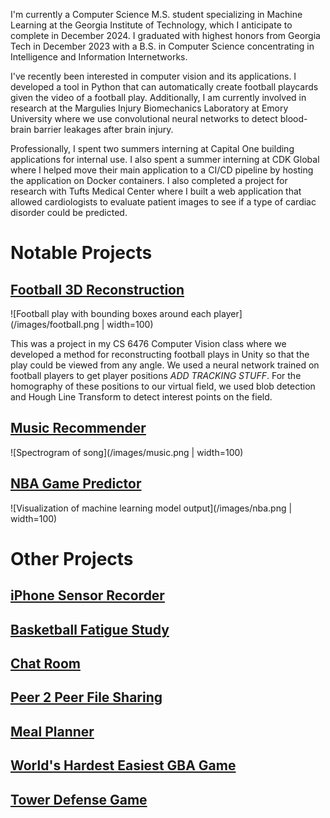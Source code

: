 I'm currently a Computer Science M.S. student specializing in Machine Learning at the Georgia Institute of Technology, which I anticipate to complete in December 2024. I graduated with highest honors from Georgia Tech in December 2023 with a B.S. in Computer Science concentrating in Intelligence and Information Internetworks.

I've recently been interested in computer vision and its applications. I developed a tool in Python that can automatically create football playcards given the video of a football play. Additionally, I am currently involved in research at the Margulies Injury Biomechanics Laboratory at Emory University where we use convolutional neural networks to detect blood-brain barrier leakages after brain injury. 

Professionally, I spent two summers interning at Capital One building applications for internal use. I also spent a summer interning at CDK Global where I helped move their main application to a CI/CD pipeline by hosting the application on Docker containers. I also completed a project for research with Tufts Medical Center where I built a web application that allowed cardiologists to evaluate patient images to see if a type of cardiac disorder could be predicted.

# Notable Projects

## [Football 3D Reconstruction](https://pranav-datta.github.io/Football-3D-Reconstruction/)

![Football play with bounding boxes around each player](/images/football.png | width=100)

This was a project in my CS 6476 Computer Vision class where we developed a method for reconstructing football plays in Unity so that the play could be viewed from any angle. We used a neural network trained on football players to get player positions *ADD TRACKING STUFF*. For the homography of these positions to our virtual field, we used blob detection and Hough Line Transform to detect interest points on the field. 

## [Music Recommender](https://github.com/pranav-datta/Music-Recommender/blob/main/Final_Report.pdf)

![Spectrogram of song](/images/music.png | width=100)

## [NBA Game Predictor](https://pranav-datta.github.io/NBA-Game-Predictor/final.html)

![Visualization of machine learning model output](/images/nba.png | width=100)

# Other Projects

## [iPhone Sensor Recorder](https://github.com/pranav-datta/iPhone-Sensor-Recorder)

## [Basketball Fatigue Study](https://github.com/pranav-datta/Basketball-Fatigue-Study)

## [Chat Room](https://github.com/pranav-datta/ChatRoom)

## [Peer 2 Peer File Sharing](https://github.com/pranav-datta/Peer2Peer)

## [Meal Planner](https://github.com/pranav-datta/Meal-Planner)

## [World's Hardest Easiest GBA Game](https://github.com/pranav-datta/GBAgame)

## [Tower Defense Game](https://github.com/pranav-datta/TowerDefenseGame)
